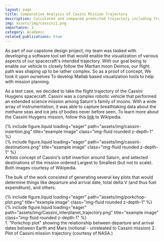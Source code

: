```yaml
---
layout: page
title: Comparative Analysis of Casini Mission Trajectory
description: Calculated and compared predicted trajectory including frame transformation to propagate the trajectory of the Cassini spacecraft and model it graphically.
img: assets/img/cassini1.png
importance: 2
category: Academic
related_publications: true
---
```


As part of our capstone design project, my team was tasked with developing a software tool set that would enable the visualization of various aspects of our spacecraft's intended trajectory.
With our goal being to enable our vehicle to closely follow the Martian moon Deimos, our flight path was shaping up to be rather complex. So as a proof of concept, We took it upon ourselves
To develop Matlab based visualization tools to help with mission planning.

As a test case, we decided to take the flight trajectory of the Cassini Huygens spacecraft. Cassini was a complex robotic vehicle that performed an extended science mission among Saturn's family of moons. With a wide array of instrumentation, it was able to capture breathtaking data about the methane seas and ice jets of bodies never before seen. To learn more about the Cassini Huygens mission, follow this [link](https://en.wikipedia.org/wiki/Cassini%E2%80%93Huygens) to Wikipedia.

<div class="row">
    <div class="col-sm mt-3 mt-md-0">
        {% include figure.liquid loading="eager" path="assets/img/cassini-insertion.jpg" title="example image" class="img-fluid rounded z-depth-1" %}
    </div>
    <div class="col-sm mt-3 mt-md-0">
        {% include figure.liquid loading="eager" path="assets/img/cassini-destinations.png" title="example image" class="img-fluid rounded z-depth-1" %}
    </div>
</div>
<div class="caption">
    Artists concept of Cassini's orbit insertion around Saturn, and selected destinations of the mission ordered Largest to Smallest (but not to scale). Both images courtesy of Wikipedia.
</div>

The bulk of the work consisted of generating several key plots that would determine things like departure and arrival date, total delta V (and thus fuel expenditure), and others.

<div class="row">
    <div class="col-sm mt-3 mt-md-0">
        {% include figure.liquid loading="eager" path="assets/img/porkchop-plot.png" title="example image" class="img-fluid rounded z-depth-1" %}
    </div>
    <div class="col-sm mt-3 mt-md-0">
        {% include figure.liquid loading="eager" path="assets/img/Cassini_interplanet_trajectory.png" title="example image" class="img-fluid rounded z-depth-1" %}
    </div>
</div>
<div class="caption">
    1. "Porkchop plot" showing the relationship between departure and arrival dates between Earth and Mars (notional - unreleated to Cassini mission) 2. Plot of Cassini mission trajectory (courtesy of NASA.)
</div>
